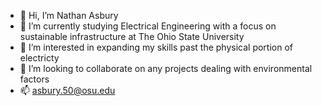 - 👋 Hi, I’m Nathan Asbury
- 🌱 I’m currently studying Electrical Engineering with a focus on sustainable infrastructure at The Ohio State University
- 👀 I’m interested in expanding my skills past the physical portion of electricty
- 💞️ I’m looking to collaborate on any projects dealing with environmental factors
- 📫 asbury.50@osu.edu

<!---
nathanasbury/nathanasbury is a ✨ special ✨ repository because its `README.md` (this file) appears on your GitHub profile.
You can click the Preview link to take a look at your changes.
--->
